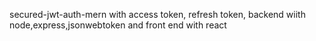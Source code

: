 secured-jwt-auth-mern with access token, refresh token, backend wiith node,express,jsonwebtoken and front end with react
